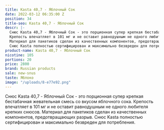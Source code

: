 ```yaml
---
title: Kasta 40,7 - Яблочный Сок
date: 2022-03-12 06:35:00 Z
position: 34
title-seo: Kasta 40,7 - Яблочный Сок
descr: |-
  Снюс Kasta 40,7 - Яблочный Сок - это порционная супер крепкая бестабачная жевательная смесь со вкусом яблочного сока.
  Крепость впечатляет в 101 мг и не оставит равнодушным не одного любителя крепких снюсов.
  Материал для пакетиков сделан из качественных компонентов, предотвращающих разрыв.
  Снюс Kasta полностью сертифицирован и максимально безвреден для потребления.
product-name: Kasta 40,7 - Яблочный Сок
nicotine: 105
portions: 20
price: 2800
brand: Russian products
sale: new-snus
taste: Яблоко
image: "/uploads/8-e77e92.png"
---
```


Снюс Kasta 40,7 - Яблочный Сок - это порционная супер крепкая бестабачная жевательная смесь со вкусом яблочного сока.
Крепость впечатляет в 101 мг и не оставит равнодушным не одного любителя крепких снюсов.
Материал для пакетиков сделан из качественных компонентов, предотвращающих разрыв.
Снюс Kasta полностью сертифицирован и максимально безвреден для потребления.
